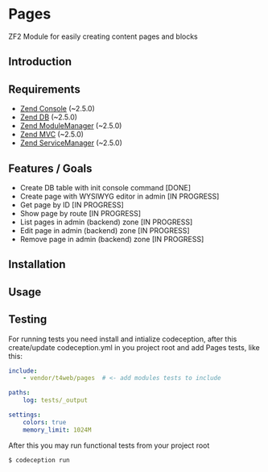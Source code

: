 Pages
=====

ZF2 Module for easily creating content pages and blocks

Introduction
------------


Requirements
------------
* [Zend Console](https://github.com/zendframework/zend-console) (~2.5.0)
* [Zend DB](https://github.com/zendframework/zend-db) (~2.5.0)
* [Zend ModuleManager](https://github.com/zendframework/zend-modulemanager) (~2.5.0)
* [Zend MVC](https://github.com/zendframework/zend-mvc) (~2.5.0)
* [Zend ServiceManager](https://github.com/zendframework/zend-servicemanager) (~2.5.0)

Features / Goals
----------------
* Create DB table with init console command [DONE]
* Create page with WYSIWYG editor in admin [IN PROGRESS]
* Get page by ID [IN PROGRESS]
* Show page by route [IN PROGRESS]
* List pages in admin (backend) zone [IN PROGRESS]
* Edit page in admin (backend) zone [IN PROGRESS]
* Remove page in admin (backend) zone [IN PROGRESS]

Installation
------------


Usage
------------


Testing
------------
For running tests you need install and intialize codeception, after this create/update codeception.yml in you project root and add Pages tests, like this:
```yml
include:
    - vendor/t4web/pages  # <- add modules tests to include

paths:
    log: tests/_output

settings:
    colors: true
    memory_limit: 1024M
```
After this you may run functional tests from your project root
```bash
$ codeception run
```
